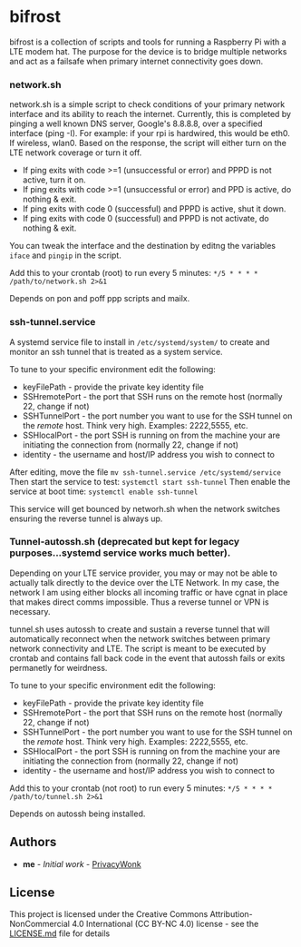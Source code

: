 # bifrost

bifrost is a collection of scripts and tools for running a Raspberry Pi with a LTE modem hat. The purpose for the device is to bridge multiple networks and act as a failsafe when primary internet connectivity goes down.

### network.sh

network.sh is a simple script to check conditions of your primary network interface and its ability to reach the internet. Currently, this is completed by pinging a well known DNS server, Google's 8.8.8.8, over a specified interface (ping -I). For example: if your rpi is hardwired, this would be eth0. If wireless, wlan0.  Based on the response, the script will either turn on the LTE network coverage or turn it off. 

* If ping exits with code >=1 (unsuccessful or error) and PPPD is not active, turn it on.
* If ping exits with code >=1 (unsuccessful or error) and PPD is active, do nothing & exit.
* If ping exits with code 0 (successful) and PPPD is active, shut it down.
* If ping exits with code 0 (successful) and PPPD is not activate, do nothing & exit.

You can tweak the interface and the destination by editng the variables ```iface``` and ```pingip``` in the script.

Add this to your crontab (root) to run every 5 minutes: ```*/5 * * * * /path/to/network.sh 2>&1```

Depends on pon and poff ppp scripts and mailx.


### ssh-tunnel.service

A systemd service file to install in ```/etc/systemd/system/``` to create and monitor an ssh tunnel that is treated as a system service.

To tune to your specific environment edit the following:

* keyFilePath - provide the private key identity file
* SSHremotePort - the port that SSH runs on the remote host (normally 22, change if not)
* SSHTunnelPort - the port number you want to use for the SSH tunnel on the *remote* host. Think very high. Examples: 2222,5555, etc.
* SSHlocalPort - the port SSH is running on from the machine your are initiating the connection from (normally 22, change if not)
* identity - the username and host/IP address you wish to connect to

After editing, move the file ```mv ssh-tunnel.service /etc/systemd/service```
Then start the service to test: ```systemctl start ssh-tunnel```
Then enable the service at boot time: ```systemctl enable ssh-tunnel```

This service will get bounced by networh.sh when the network switches ensuring the reverse tunnel is always up.


### Tunnel-autossh.sh (deprecated but kept for legacy purposes...systemd service works much better).

Depending on your LTE service provider, you may or may not be able to actually talk directly to the device over the LTE Network. In my case, the network I am using either blocks all incoming traffic or have cgnat in place that makes direct comms impossible. Thus a reverse tunnel or VPN is necessary.

tunnel.sh uses autossh to create and sustain a reverse tunnel that will automatically reconnect when the network switches between primary network connectivity and LTE. The script is meant to be executed by crontab and contains fall back code in the event that autossh fails or exits permanetly for weirdness. 

To tune to your specific environment edit the following:

* keyFilePath - provide the private key identity file
* SSHremotePort - the port that SSH runs on the remote host (normally 22, change if not)
* SSHTunnelPort - the port number you want to use for the SSH tunnel on the *remote* host. Think very high. Examples: 2222,5555, etc.
* SSHlocalPort - the port SSH is running on from the machine your are initiating the connection from (normally 22, change if not)
* identity - the username and host/IP address you wish to connect to

Add this to your crontab (not root) to run every 5 minutes: ```*/5 * * * * /path/to/tunnel.sh 2>&1```

Depends on autossh being installed. 

## Authors

* **me** - *Initial work* - [PrivacyWonk](https://github.com/PrivacyWonk)

## License

This project is licensed under the Creative Commons Attribution-NonCommercial 4.0 International (CC BY-NC 4.0) license  - see the [LICENSE.md](LICENSE.md) file for details


